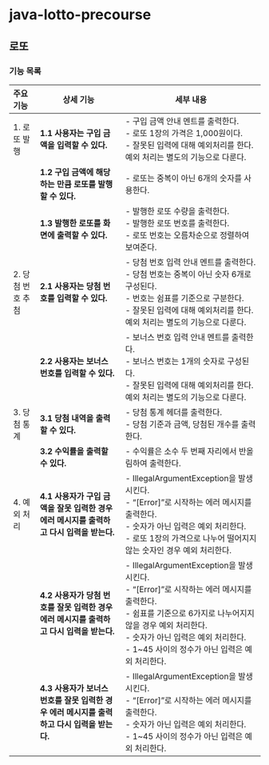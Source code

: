 # java-lotto-precourse

## 로또

### 기능 목록

| 주요 기능       | 상세 기능                                                      | 세부 내용                                                                                                                                                  |
|:------------|------------------------------------------------------------|--------------------------------------------------------------------------------------------------------------------------------------------------------|
| 1. 로또 발행    | **1.1 사용자는 구입 금액을 입력할 수 있다.**                                  | - 구입 금액 안내 멘트를 출력한다.<br/>- 로또 1장의 가격은 1,000원이다.<br/>- 잘못된 입력에 대해 예외처리를 한다. 예외 처리는 별도의 기능으로 다룬다.                                                        |
|             | **1.2 구입 금액에 해당하는 만큼 로또를 발행할 수 있다.**                           | - 로또는 중복이 아닌 6개의 숫자를 사용한다.                                                                                                                             |
|             | **1.3 발행한 로또를 화면에 출력할 수 있다.**                                  | - 발행한 로또 수량을 출력한다.<br/>- 발행한 로또 번호를 출력한다.<br/>- 로또 번호는 오름차순으로 정렬하여 보여준다.                                                                               |
| 2. 당첨 번호 추첨 | **2.1 사용자는 당첨 번호를 입력할 수 있다.**                                  | - 당첨 번호 입력 안내 멘트를 출력한다.<br/>- 당첨 번호는 중복이 아닌 숫자 6개로 구성된다.<br/>- 번호는 쉼표를 기준으로 구분한다.<br/>- 잘못된 입력에 대해 예외처리를 한다. 예외 처리는 별도의 기능으로 다룬다.                                     |
|             | **2.2 사용자는 보너스 번호를 입력할 수 있다.**                                 | - 보너스 번호 입력 안내 멘트를 출력한다.<br/>- 보너스 번호는 1개의 숫자로 구성된다.<br/>- 잘못된 입력에 대해 예외처리를 한다. 예외 처리는 별도의 기능으로 다룬다.                                                             |
| 3. 당첨 통계    | **3.1 당첨 내역을 출력할 수 있다.**                                       | - 당첨 통계 헤더를 출력한다.<br/>- 당첨 기준과 금액, 당첨된 개수를 출력한다.                                                                                                            |
|             | **3.2 수익률을 출력할 수 있다.**                                         | - 수익률은 소수 두 번째 자리에서 반올림하여 출력한다.                                                                                                                        |
| 4. 예외 처리    | **4.1 사용자가 구입 금액을 잘못 입력한 경우 에러 메시지를 출력하고 다시 입력을 받는다.**         | - IllegalArgumentException을 발생시킨다.<br/>- “[Error]”로 시작하는 에러 메시지를 출력한다.<br/>- 숫자가 아닌 입력은 예외 처리한다.<br/>- 로또 1장의 가격으로 나누어 떨어지지 않는 숫자인 경우 예외 처리한다.                        |
|             | **4.2 사용자가 당첨 번호를 잘못 입력한 경우 에러 메시지를 출력하고 다시 입력을 받는다.**         | - IllegalArgumentException을 발생시킨다.<br/>- “[Error]”로 시작하는 에러 메시지를 출력한다.<br/>- 쉼표를 기준으로 6가지로 나누어지지 않을 경우 예외 처리한다.<br/>- 숫자가 아닌 입력은 예외 처리한다.<br/>- 1~45 사이의 정수가 아닌 입력은 예외 처리한다. |
|             | **4.3 사용자가 보너스 번호를 잘못 입력한 경우 에러 메시지를 출력하고 다시 입력을 받는다.**        | - IllegalArgumentException을 발생시킨다.<br/>- “[Error]”로 시작하는 에러 메시지를 출력한다.<br/>- 숫자가 아닌 입력은 예외 처리한다.<br/>- 1~45 사이의 정수가 아닌 입력은 예외 처리한다.                                   |